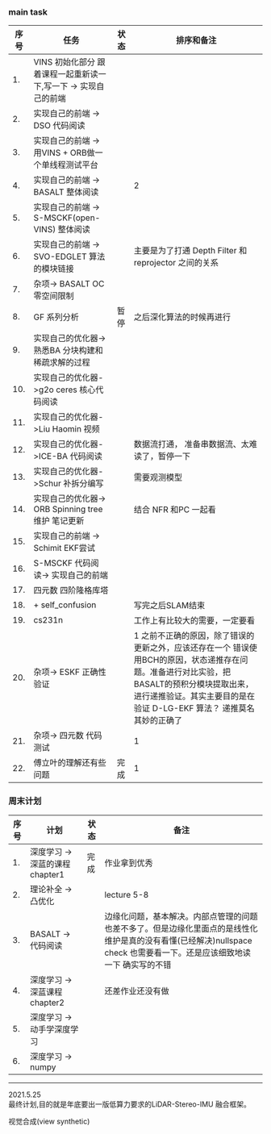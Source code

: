 <!--
 * @Author: Liu Weilong
 * @Date: 2021-05-24 08:05:08
 * @LastEditors: Liu Weilong
 * @LastEditTime: 2021-06-14 22:04:54
 * @Description: 
-->

### main task

序号|任务|状态|排序和备注
---|---|---|---
1.  |VINS 初始化部分 跟着课程一起重新读一下,写一下 -> 实现自己的前端||
2.  |实现自己的前端  -> DSO 代码阅读||
3.  |实现自己的前端 -> 用VINS + ORB做一个单线程测试平台 ||
4.  |实现自己的前端 -> BASALT 整体阅读||2
5.  |实现自己的前端 -> S-MSCKF(open-VINS) 整体阅读||
6.  |实现自己的前端 -> SVO-EDGLET 算法的模块链接||主要是为了打通 Depth Filter 和 reprojector 之间的关系
7.  |杂项-> BASALT OC 零空间限制||
8.  |GF 系列分析 |暂停| 之后深化算法的时候再进行
9.  |实现自己的优化器-> 熟悉BA 分块构建和稀疏求解的过程||
10. |实现自己的优化器->g2o ceres 核心代码阅读||
11. |实现自己的优化器->Liu Haomin 视频 ||
12. |实现自己的优化器->ICE-BA 代码阅读||数据流打通， 准备串数据流、太难读了，暂停一下
13. |实现自己的优化器->Schur 补拆分编写||需要观测模型
14. |实现自己的优化器-> ORB Spinning tree 维护 笔记更新||结合 NFR 和PC 一起看
15. |实现自己的前端 -> Schimit EKF尝试||
16. |S-MSCKF 代码阅读-> 实现自己的前端||
17. |四元数 四阶隆格库塔||
18. |+ self_confusion ||写完之后SLAM结束
19. |cs231n||工作上有比较大的需要，一定要看
20. |杂项-> ESKF 正确性验证||1 之前不正确的原因，除了错误的更新之外，应该还存在一个 错误使用BCH的原因，状态递推存在问题。准备进行对比实验，把BASALT的预积分模块提取出来，进行递推验证。其实主要目的是在验证 D-LG-EKF 算法？ 递推莫名其妙的正确了
21. |杂项-> 四元数 代码测试||1 
22. |傅立叶的理解还有些问题|完成|1


### 周末计划
序号|计划|状态|备注
---|---|--|--
1. |深度学习 -> 深蓝的课程chapter1|完成|作业拿到优秀
2. |理论补全 -> 凸优化|| lecture 5-8
3. |BASALT -> 代码阅读|| 边缘化问题，基本解决。内部点管理的问题也差不多了。但是边缘化里面点的是线性化维护是真的没有看懂(已经解决)nullspace check 也需要看一下。还是应该细致地读一下 确实写的不错
4. |深度学习 -> 深蓝课程chapter2||还差作业还没有做
5. |深度学习 -> 动手学深度学习||
6. |深度学习 -> numpy||
-----

2021.5.25<br>
最终计划,目的就是年底要出一版低算力要求的LiDAR-Stereo-IMU 融合框架。


视觉合成(view synthetic)